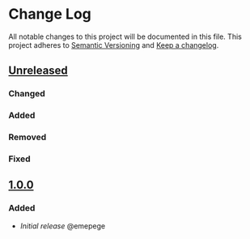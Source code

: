 # Change Log

All notable changes to this project will be documented in this file.
This project adheres to [Semantic Versioning](http://semver.org/) and [Keep a changelog](https://github.com/olivierlacan/keep-a-changelog).

## [Unreleased](https://github.com/idealista/promscale_role/tree/develop)
### Changed
### Added
### Removed
### Fixed

## [1.0.0](https://github.com/idealista/promscale_role/tree/1.0.0)
### Added
- *Initial release* @emepege